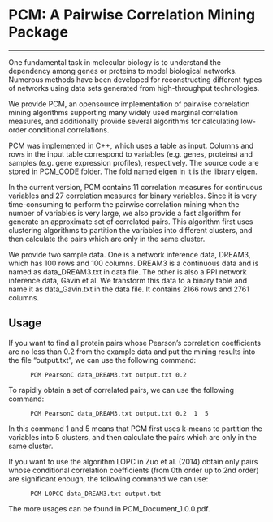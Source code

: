 # PCM: A Pairwise Correlation Mining Package
------ 
One fundamental task in molecular biology is to understand the dependency among genes or proteins to model biological networks. Numerous methods have been developed for reconstructing different types of networks using data sets generated from high-throughput technologies. 

We provide PCM, an opensource implementation of pairwise correlation mining algorithms supporting many widely used marginal correlation measures, and additionally provide several algorithms for calculating low-order conditional correlations.

PCM was implemented in C++, which uses a table as input. Columns and rows in the input table correspond to variables (e.g. genes, proteins) and samples (e.g. gene expression profiles), respectively. The source code are stored in PCM_CODE folder. The fold named eigen in it is the library eigen.

In the current version, PCM contains 11 correlation measures for continuous variables and 27 correlation measures for binary variables. Since it is very time-consuming to perform the pairwise
correlation mining when the number of variables is very large, we also provide a fast algorithm for generate an approximate set of correlated pairs. This algorithm first uses clustering algorithms to partition the variables into different clusters, and then calculate the pairs which are only in the same cluster. 

We provide two sample data. One is a network inference data, DREAM3, which has 100 rows and 100 columns.  DREAM3 is a continuous data and is named as data_DREAM3.txt in data file. The other is also a PPI network inference data, Gavin et al. We transform this data to a binary table and name it as data_Gavin.txt in the data file. It contains 2166 rows and 2761 columns. 

## Usage
If you want to find all protein pairs whose Pearson’s correlation coefficients are no less than 0.2 from the example data and put the mining results into the file “output.txt”, we can use the following command:
          
          PCM PearsonC data_DREAM3.txt output.txt 0.2 
          
To rapidly obtain a set of correlated pairs, we can use the following command:
          
          PCM PearsonC data_DREAM3.txt output.txt 0.2  1  5
          
In this command  1 and 5 means that PCM first uses k-means to partition the variables into 5 clusters, and then calculate the pairs which are only in the same cluster. 


If you want to use the algorithm LOPC in Zuo et al. (2014) obtain only pairs whose conditional correlation coefficients (from 0th order up to 2nd order) are significant enough, the following command we can use:
            
          PCM LOPCC data_DREAM3.txt output.txt

The more usages can be found in  PCM_Document_1.0.0.pdf.  

